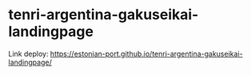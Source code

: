 # tenri-argentina-gakuseikai-landingpage

Link deploy: https://estonian-port.github.io/tenri-argentina-gakuseikai-landingpage/
